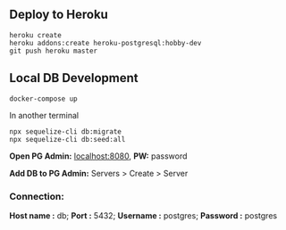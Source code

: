 ## Deploy to Heroku
```
heroku create
heroku addons:create heroku-postgresql:hobby-dev
git push heroku master
```

## Local DB Development
```
docker-compose up
```
In another terminal
```
npx sequelize-cli db:migrate
npx sequelize-cli db:seed:all
```
**Open PG Admin:** [localhost:8080](localhost:8080), **PW:** password

**Add DB to PG Admin:** Servers > Create > Server

### Connection: 
**Host name :** db; **Port :** 5432; **Username :** postgres; **Password :** postgres